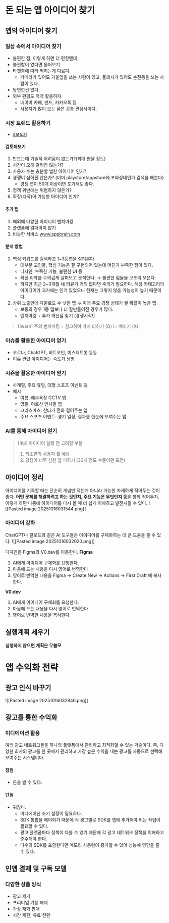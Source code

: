 # 돈 되는 앱 아이디어 찾기
## 앱의 아이디어 찾기

### 일상 속에서 아이디어 찾기
- 불편한 점, 이렇게 하면 더 편할텐데
- 불편함이 없다면 물어보기
- 타겟층에 따라 먹히는게 다르다.
	- 카메라가 있어도 거울앱을 쓰는 사람이 있고, 플래시가 있어도 손전등을 쓰는 사람이 있다.
- 당연한건 없다.
- 외부 환경도 적극 활용하자
	- 네이버 카페, 밴드, 카카오톡 등
	- 사용자가 많이 보는 글은 공통 관심사이다.
	
### 시장 트렌드 활용하기
- [data.ai](<https://www.data.ai/intelligence/top-apps/store-rank/ios?date=%272025-10-15%27&country_code=KR&device_code=ios-phone&ios.category_id=(equal:100000)&store-rank.ios.view=overview>)
#### 검토해보기
1. 만드는데 기술적 어려움이 없는가?(최대 한달 정도)
2. 시간이 오래 걸리진 않는가?
3. 사용자 수는 충분할 법한 아이디어 인가?
4. 경쟁이 심하진 않은가? (이미 playstore/appstore에 포화상태인가 검색을 해본다)
	- 경쟁 앱이 50개 이상이면 포기해도 좋다.
5. 정책 위반에는 위험하지 않은가?
6. 확장(다작)이 가능한 아이디어 인가?
#### 추가 팁
1. 해외에 다양한 아이디어 벤치마킹
2. 플랫폼에 얽매이지 않기
3. 비슷한 서비스 www.appbrain.com
#### 분석 방법
1. 핵심 키워드를 검색하고 1~3등앱을 살펴본다.
	- 대부분 고인물, 핵심 기능은 잘 구현되어 있는데 어딘가 부족한 점이 있다.
	- 디자인, 부족한 기능, 불편한 UI 등
	- 최신 리뷰를 주의깊게 살펴보고 분석한다. → 불편한 점들을 모조리 모은다.
	- 하지만 최근 2~3개월 내 리뷰가 거의 없다면 주의가 필요하다. 해당 카테고리의 아이디어가 과거에는 인기 있었으나 현재는 그렇지 않을 가능성이 높기 때문이다.
2. 상위 노출인데 다운로드 수 낮은 앱 → 미래 주요 경쟁 상태가 될 확률이 높은 앱
	- 보통의 경우 1등 앱보다 더 잘만들어진 경우가 많다.
	- 벤치마킹 + 추가 개선점 찾기 (경쟁시작!)
> [!warn] 주의
> 벤치마킹 = 참고하여 가치 더하기 (O) != 베끼기 (X)

### 이슈를 활용한 아이디어 얻기
- 코로나, ChatGPT, 비트코인, 미스터트롯 등등
- 이슈 관련 아이디어는 속도가 생명

### 시즌을 활용한 아이디어 얻기
- 사계절, 주요 휴일, 대형 스포츠 이벤트 등
- 예시
	- 여름: 해수욕장 CCTV 앱
	- 명절: 어르신 인사말 앱
	- 크리스마스: 산타가 전화 걸어주는 앱
	- 주요 스포츠 이벤트: 경기 일정, 결과를 한눈에 보여주는 앱

### AI를 통해 아이디어 얻기

> [!tip] 아이디어 실행 전 고려할 부분
> 1. 최소한의 사용자 풀 예상
> 2. 경쟁이 너무 심한 앱 피하기 (30개 정도 수준이면 도전)


## 아이디어 정리

아이디어를 기록할 때는 단순히 개념만 적는게 아니라 가능한 자세하게 적어두는 것이 좋다.
**어떤 문제를 해결하려고 하는 것인지, 주요 기능은 무엇인지 등**을 함께 적어두자.
이렇게 하면 나중에 아이디어를 다시 볼 때 더 쉽게 이해하고 발전시킬 수 있다.
![[Pasted image 20251016031544.png]]

### 아이디어 강화
ChatGPT나 클로드와 같은 AI 도구들은 아이디어를 구체화하는 데 큰 도움을 줄 수 있다.
![[Pasted image 20251016032020.png]]

디자인은 Figma와 V0.dev를 이용한다.
**Figma**
1. AI에게 아이디어 구체화를 요청한다.
2. 마음에 드는 내용을 다시 영어로 번역한다
3. 영어로 번역한 내용을 Figma → Create New → Actions → First Draft 에 복사한다.

**V0.dev**
1. AI에게 아이디어 구체화를 요청한다.
2. 마음에 드는 내용을 다시 영어로 번역한다
3. 영어로 번역한 내용을 복사한다.

## 실행계획 세우기

**실행하지 않으면 계획은 무쓸모**

# 앱 수익화 전략
## 광고 인식 바꾸기
![[Pasted image 20251016032846.png]]

## 광고를 통한 수익화

### 미디에이션 활용
여러 광고 네트워크들을 하나의 플랫폼에서 관리하고 최적화할 수 있는 기술이다.
즉, 다양한 회사의 광고를 한 곳에서 관리하고 가장 높은 수익을 내는 광고를 자동으로 선택해 보여주는 시스템이다.

#### 장점
- 돈을 벌 수 있다.
#### 단점
- 귀찮다.
	-  미디에이션 초기 설정이 필요하다.
	- SDK 통합을 해야되기 때문에 각 광고별로 SDK를 앱에 추가해야 되는 작업이 필요할 수 있다.
	- 광고 플랫폼마다 정책이 다를 수 있기 때문에 각 광고 네트워크 정책을 이해하고 준수해야 한다.
	- 다수의 SDK를 포함한다면 메모리 사용량이 증가할 수 있어 성능에 영향을 줄 수 있다.

## 인앱 결제 및 구독 모델

### 다양한 상품 방식
- 광고 제거
- 프리미엄 기능 해제
- 가상 재화 판매
- 시간 제한, 유료 전환